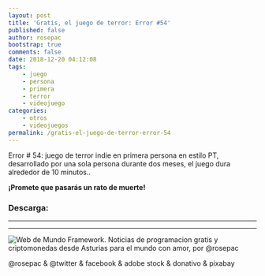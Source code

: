 ```yaml
---
layout: post
title: 'Gratis, el juego de terror: Error #54'
published: false
author: rosepac
bootstrap: true
comments: false
date: 2018-12-20 04:12:08
tags:
    - juego
    - persona
    - primera
    - terror
    - videojuego
categories:
    - otros
    - videojuegos
permalink: /gratis-el-juego-de-terror-error-54
---
```

Error # 54: juego de terror indie en primera persona en estilo PT, desarrollado por una sola persona durante dos meses, el juego dura alrededor de 10 minutos..

**¡Promete que pasarás un rato de muerte!**



### Descarga: 

* * *


   


* * *


  


![Web de Mundo Framework. Noticias de programacion gratis y criptomonedas desde Asturias para el mundo con amor, por @rosepac][1]


  @rosepac & @twitter & facebook & adobe stock & donativo & pixabay


 [1]: https://image.ibb.co/iTckvT/mundo-framework-1350x167-steemit.png
